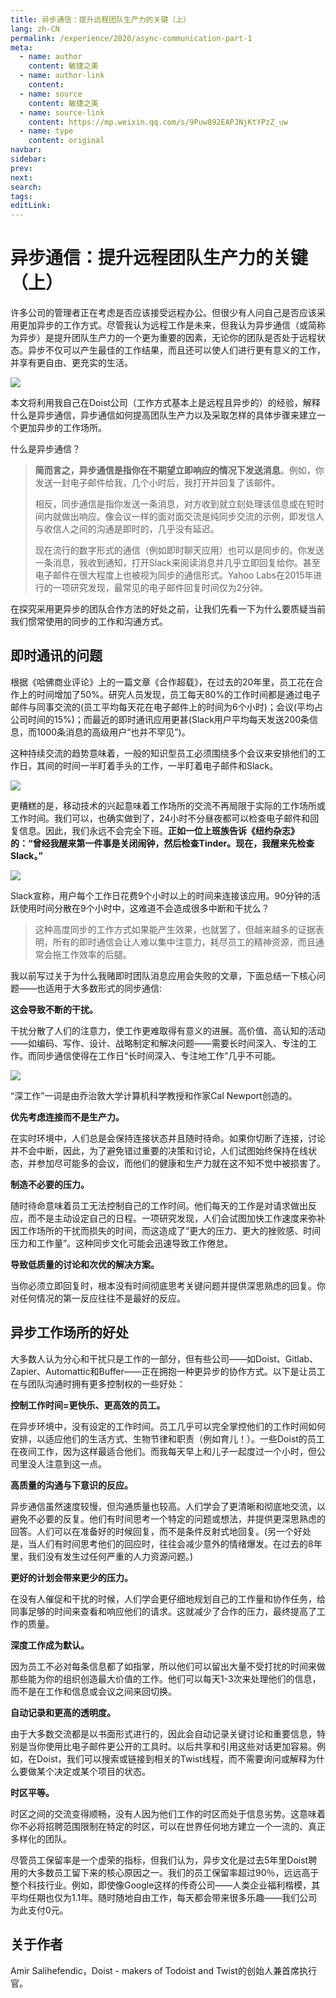```yaml
---
title: 异步通信：提升远程团队生产力的关键（上）
lang: zh-CN
permalink: /experience/2020/async-communication-part-1
meta:
  - name: author
    content: 敏捷之美
  - name: author-link
    content: 
  - name: source
    content: 敏捷之美
  - name: source-link
    content: https://mp.weixin.qq.com/s/9Puw892EAPJNjKtYPzZ_uw
  - name: type
    content: original
navbar:
sidebar:
prev:
next:
search:
tags:
editLink:
---
```

# 异步通信：提升远程团队生产力的关键（上）

<copyright :meta="$frontmatter.meta" />

许多公司的管理者正在考虑是否应该接受远程办公。但很少有人问自己是否应该采用更加异步的工作方式。尽管我认为远程工作是未来，但我认为异步通信（或简称为异步）是提升团队生产力的一个更为重要的因素，无论你的团队是否处于远程状态。异步不仅可以产生最佳的工作结果，而且还可以使人们进行更有意义的工作，并享有更自由、更充实的生活。

![](./tc.01.10.001/1.jpg)

本文将利用我自己在Doist公司（工作方式基本上是远程且异步的）的经验，解释什么是异步通信，异步通信如何提高团队生产力以及采取怎样的具体步骤来建立一个更加异步的工作场所。

什么是异步通信？

> **简而言之，异步通信是指你在不期望立即响应的情况下发送消息**。例如，你发送一封电子邮件给我，几个小时后，我打开并回复了该邮件。
> 
> 相反，同步通信是指你发送一条消息，对方收到就立刻处理该信息或在短时间内就做出响应。像会议一样的面对面交流是纯同步交流的示例，即发信人与收信人之间的沟通是即时的，几乎没有延迟。
> 
> 现在流行的数字形式的通信（例如即时聊天应用）也可以是同步的。你发送一条消息，我收到通知，打开Slack来阅读消息并几乎立即回复给你。甚至电子邮件在很大程度上也被视为同步的通信形式。Yahoo Labs在2015年进行的一项研究发现，最常见的电子邮件回复时间仅为2分钟。

在探究采用更异步的团队合作方法的好处之前，让我们先看一下为什么要质疑当前我们惯常使用的同步的工作和沟通方式。

## 即时通讯的问题

根据《哈佛商业评论》上的一篇文章《合作超载》，在过去的20年里，员工花在合作上的时间增加了50%。研究人员发现，员工每天80%的工作时间都是通过电子邮件与同事交流的(员工平均每天花在电子邮件上的时间为6个小时)；会议(平均占公司时间的15%)；而最近的即时通讯应用更甚(Slack用户平均每天发送200条信息，而1000条消息的高级用户“也并不罕见”)。

这种持续交流的趋势意味着，一般的知识型员工必须围绕多个会议来安排他们的工作日，其间的时间一半盯着手头的工作，一半盯着电子邮件和Slack。

![](./tc.01.10.001/2.jpg)

更糟糕的是，移动技术的兴起意味着工作场所的交流不再局限于实际的工作场所或工作时间。我们可以，也确实做到了，24小时不分昼夜都可以检查电子邮件和回复信息。因此，我们永远不会完全下班。**正如一位上班族告诉《纽约杂志》的：“曾经我醒来第一件事是关闭闹钟，然后检查Tinder。现在，我醒来先检查Slack。”**
 
![](./tc.01.10.001/3.jpg)

Slack宣称，用户每个工作日花费9个小时以上的时间来连接该应用。90分钟的活跃使用时间分散在9个小时中，这难道不会造成很多中断和干扰么？

> 这种高度同步的工作方式如果能产生效果，也就罢了，但越来越多的证据表明，所有的即时通信会让人难以集中注意力，耗尽员工的精神资源，而且通常会拖工作效率的后腿。

我以前写过关于为什么我赌即时团队消息应用会失败的文章，下面总结一下核心问题——也适用于大多数形式的同步通信:


**这会导致不断的干扰。**

干扰分散了人们的注意力，使工作更难取得有意义的进展。高价值、高认知的活动——如编码、写作、设计、战略制定和解决问题——需要长时间深入、专注的工作。而同步通信使得在工作日“长时间深入、专注地工作”几乎不可能。

![](./tc.01.10.001/4.jpg)

 “深工作”一词是由乔治敦大学计算机科学教授和作家Cal Newport创造的。

**优先考虑连接而不是生产力。**

在实时环境中，人们总是会保持连接状态并且随时待命。如果你切断了连接，讨论并不会中断，因此，为了避免错过重要的决策和讨论，人们试图始终保持在线状态，并参加尽可能多的会议，而他们的健康和生产力就在这不知不觉中被损害了。


**制造不必要的压力。**

随时待命意味着员工无法控制自己的工作时间。他们每天的工作是对请求做出反应，而不是主动设定自己的日程。一项研究发现，人们会试图加快工作速度来弥补因工作场所的干扰而损失的时间，而这造成了“更大的压力、更大的挫败感、时间压力和工作量”。这种同步文化可能会迅速导致工作倦怠。

**导致低质量的讨论和次优的解决方案。**

当你必须立即回复时，根本没有时间彻底思考关键问题并提供深思熟虑的回复。你对任何情况的第一反应往往不是最好的反应。

## 异步工作场所的好处

大多数人认为分心和干扰只是工作的一部分，但有些公司——如Doist、Gitlab、Zapier、Automattic和Buffer——正在拥抱一种更异步的协作方式。以下是让员工在与团队沟通时拥有更多控制权的一些好处：

**控制工作时间=更快乐、更高效的员工。**

在异步环境中，没有设定的工作时间。员工几乎可以完全掌控他们的工作时间如何安排，以适应他们的生活方式、生物节律和职责（例如育儿！）。一些Doist的员工在夜间工作，因为这样最适合他们。而我每天早上和儿子一起度过一个小时，但公司里没人注意到这一点。

**高质量的沟通与下意识的反应。**

异步通信虽然速度较慢，但沟通质量也较高。人们学会了更清晰和彻底地交流，以避免不必要的反复。他们有时间思考一个特定的问题或想法，并提供更深思熟虑的回答。人们可以在准备好的时候回复，而不是条件反射式地回复。(另一个好处是，当人们有时间思考他们的回应时，往往会减少意外的情绪爆发。在过去的8年里，我们没有发生过任何严重的人力资源问题。)

**更好的计划会带来更少的压力。**

在没有人催促和干扰的时候，人们学会更仔细地规划自己的工作量和协作任务，给同事足够的时间来查看和响应他们的请求。这就减少了合作的压力，最终提高了工作的质量。

**深度工作成为默认。**

因为员工不必对每条信息都了如指掌，所以他们可以留出大量不受打扰的时间来做那些能为你的组织创造最大价值的工作。他们可以每天1-3次来处理他们的信息，而不是在工作和信息或会议之间来回切换。

**自动记录和更高的透明度。**

由于大多数交流都是以书面形式进行的，因此会自动记录关键讨论和重要信息，特别是当你使用比电子邮件更公开的工具时。以后共享和引用这些对话更加容易。例如，在Doist，我们可以搜索或链接到相关的Twist线程，而不需要询问或解释为什么要做某个决定或某个项目的状态。

**时区平等。**

时区之间的交流变得顺畅，没有人因为他们工作的时区而处于信息劣势。这意味着你不必将招聘范围限制在特定的时区，可以在世界任何地方建立一个一流的、真正多样化的团队。

尽管员工保留率是一个虚荣的指标，但我们认为，异步文化是过去5年里Doist聘用的大多数员工留下来的核心原因之一。我们的员工保留率超过90％，远远高于整个科技行业。例如，即使像Google这样的传奇公司——人类企业福利楷模，其平均任期也仅为1.1年。随时随地自由工作，每天都会带来很多乐趣——我们公司为此支付0元。

## 关于作者

Amir Salihefendic，Doist - makers of Todoist and Twist的创始人兼首席执行官。
